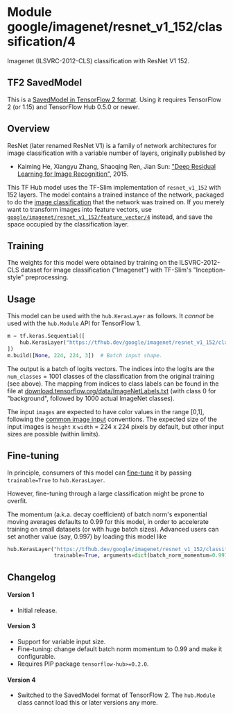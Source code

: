 # Module google/imagenet/resnet_v1_152/classification/4
Imagenet (ILSVRC-2012-CLS) classification with ResNet V1 152.

<!-- dataset: imagenet-ilsvrc-2012-cls -->
<!-- asset-path: legacy -->
<!-- fine-tunable: true -->
<!-- format: saved_model_2 -->
<!-- module-type: image-classification -->
<!-- network-architecture: ResNet V1 152 -->

## TF2 SavedModel

This is a [SavedModel in TensorFlow 2
format](https://www.tensorflow.org/hub/tf2_saved_model).
Using it requires TensorFlow 2 (or 1.15) and TensorFlow Hub 0.5.0 or newer.

## Overview

ResNet (later renamed ResNet V1) is a family of network architectures for
image classification with a variable number of layers, originally
published by

  * Kaiming He, Xiangyu Zhang, Shaoqing Ren, Jian Sun: ["Deep Residual Learning
    for Image Recognition"](https://arxiv.org/abs/1512.03385), 2015.

This TF Hub model uses the TF-Slim implementation of `resnet_v1_152`
with 152 layers.
The model contains a trained instance of the network, packaged to do the
[image classification](https://www.tensorflow.org/hub/common_signatures/images#classification)
that the network was trained on. If you merely want to transform images into
feature vectors, use
[`google/imagenet/resnet_v1_152/feature_vector/4`](https://tfhub.dev/google/imagenet/resnet_v1_152/feature_vector/4)
instead, and save the space occupied by the classification layer.


## Training

The weights for this model were obtained by training on the ILSVRC-2012-CLS
dataset for image classification ("Imagenet") with TF-Slim's "Inception-style"
preprocessing.


## Usage

This model can be used with the `hub.KerasLayer` as follows.
It *cannot* be used with the `hub.Module` API for TensorFlow 1.

```python
m = tf.keras.Sequential([
    hub.KerasLayer("https://tfhub.dev/google/imagenet/resnet_v1_152/classification/4")
])
m.build([None, 224, 224, 3])  # Batch input shape.
```

The output is a batch of logits vectors. The indices into the logits
are the `num_classes` = 1001 classes of the classification from
the original training (see above). The mapping from indices to class labels
can be found in the file at [download.tensorflow.org/data/ImageNetLabels.txt](https://storage.googleapis.com/download.tensorflow.org/data/ImageNetLabels.txt) (with class 0 for "background", followed by 1000 actual ImageNet classes).

The input `images` are expected to have color values in the range [0,1],
following the
[common image input](https://www.tensorflow.org/hub/common_signatures/images#input)
conventions.
The expected size of the input images is
`height` x `width` = 224 x 224 pixels
by default, but other input sizes are possible (within limits).


## Fine-tuning

In principle, consumers of this model can
[fine-tune](https://www.tensorflow.org/hub/tf2_saved_model#fine-tuning) it
by passing `trainable=True` to `hub.KerasLayer`.

However, fine-tuning through a large classification might be prone to overfit.

The momentum (a.k.a. decay coefficient) of batch norm's exponential moving
averages defaults to 0.99 for this model, in order to accelerate training
on small datasets (or with huge batch sizes).
Advanced users can set another value (say, 0.997) by loading this model like

```python
hub.KerasLayer("https://tfhub.dev/google/imagenet/resnet_v1_152/classification/4",
               trainable=True, arguments=dict(batch_norm_momentum=0.997))
```


## Changelog

#### Version 1

  * Initial release.

#### Version 3

  * Support for variable input size.
  * Fine-tuning: change default batch norm momentum to 0.99 and
    make it configurable.
  * Requires PIP package `tensorflow-hub>=0.2.0`.

#### Version 4

  * Switched to the SavedModel format of TensorFlow 2.
    The `hub.Module` class cannot load this or later versions any more.
